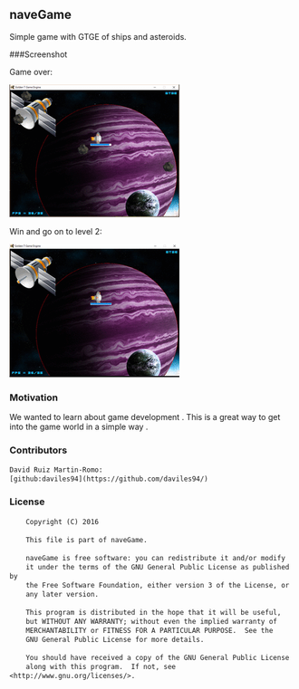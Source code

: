 ## naveGame

Simple game with GTGE of ships and asteroids. 

###Screenshot

Game over:


![image](perder.gif)

Win and go on to level 2:


![image](ganar.gif)


### Motivation

We wanted to learn about game development . This is a great way to get into the game world in a simple way .

### Contributors

	David Ruiz Martin-Romo: 
	[github:daviles94](https://github.com/daviles94/)

### License
```
    Copyright (C) 2016
    
	This file is part of naveGame.
	
    naveGame is free software: you can redistribute it and/or modify
    it under the terms of the GNU General Public License as published by
    the Free Software Foundation, either version 3 of the License, or
    any later version.
    
    This program is distributed in the hope that it will be useful,
    but WITHOUT ANY WARRANTY; without even the implied warranty of
    MERCHANTABILITY or FITNESS FOR A PARTICULAR PURPOSE.  See the
    GNU General Public License for more details.
	
	You should have received a copy of the GNU General Public License
    along with this program.  If not, see <http://www.gnu.org/licenses/>.
```

